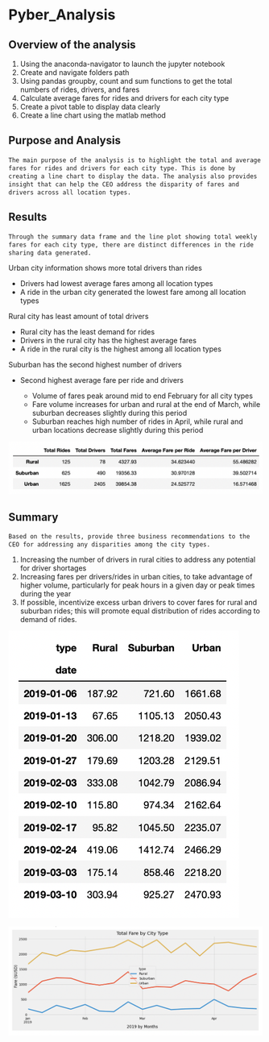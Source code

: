 # Pyber_Analysis

## Overview of the analysis
1.	Using the anaconda-navigator to launch the jupyter notebook
2.	Create and navigate folders path
3.	Using pandas groupby, count and sum functions to get the total numbers of rides, drivers, and fares
4.	Calculate average fares for rides and drivers for each city type
5.	Create a pivot table to display data clearly
6.	Create a line chart using the matlab method


## Purpose and Analysis
    The main purpose of the analysis is to highlight the total and average fares for rides and drivers for each city type. This is done by creating a line chart to display the data. The analysis also provides insight that can help the CEO address the disparity of fares and drivers across all location types.


## Results
    Through the summary data frame and the line plot showing total weekly fares for each city type, there are distinct differences in the ride sharing data generated.
    
Urban city information shows more total drivers than rides
*   Drivers had lowest average fares among all location types
*   A ride in the urban city generated the lowest fare among all location types


Rural city has least amount of total drivers
*   Rural city has the least demand for rides
*   Drivers in the rural city has the highest average fares
*   A ride in the rural city is the highest among all location types


Suburban has the second highest number of drivers
*   Second highest average fare per ride and drivers

    * Volume of fares peak around mid to end February for all city types
    * Fare volume increases for urban and rural at the end of March, while suburban decreases slightly during this period
    * Suburban reaches high number of rides in April, while rural and urban locations decrease slightly during this period

![This is an image](https://github.com/Stookhy/Pyber_Analysis/blob/main/Pyber_Summary.png?raw=true)

## Summary
    Based on the results, provide three business recommendations to the CEO for addressing any disparities among the city types.
    
   1.	Increasing the number of drivers in rural cities to address any potential for driver shortages
   2.	Increasing fares per drivers/rides in urban cities, to take advantage of higher volume, particularly for peak hours in a given day or peak times during the year
   3.	If possible, incentivize excess urban drivers to cover fares for rural and suburban rides; this will promote equal distribution of rides according to demand of rides.

![This is an image](https://github.com/Stookhy/Pyber_Analysis/blob/main/Total_Fares_Per_Week.png?raw=true)

![This is an image](https://github.com/Stookhy/Pyber_Analysis/blob/main/PyBer_Fare_Summary.png?raw=true)
